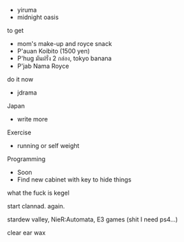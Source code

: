 - yiruma
- midnight oasis

to get
- mom's make-up and royce snack
- P'auan Koibito (1500 yen)
- P'hug มันฝรั่ง 2 กล่อง, tokyo banana 
- P'jab Nama Royce

do it now
- jdrama

Japan
- write more

Exercise
- running or self weight

Programming
- Soon
- Find new cabinet with key to hide things

what the fuck is kegel

start clannad. again.

stardew valley, 
NieR:Automata,
E3 games (shit I need ps4...)

clear ear wax
